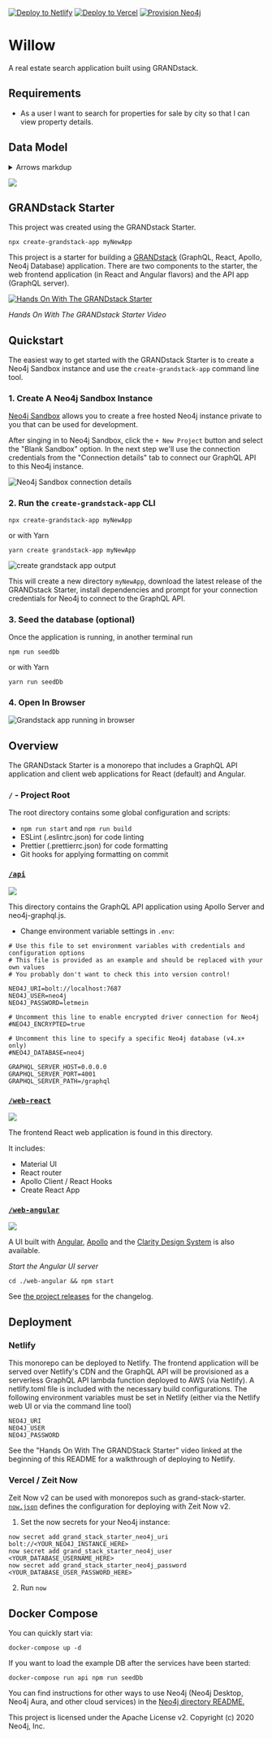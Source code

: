 [![Deploy to Netlify](https://www.netlify.com/img/deploy/button.svg)](https://grandstack.io/deploy-starter-netlify) [![Deploy to Vercel](https://vercel.com/button)](https://grandstack.io/deploy-starter-vercel) [![Provision Neo4j](https://grandstack.io/img/provision-neo4j.png)](https://sandbox.neo4j.com/?usecase=blank-sandbox)

# Willow

A real estate search application built using GRANDstack.

## Requirements

- As a user I want to search for properties for sale by city so that I can view property details.

## Data Model

<details>
  <summary>Arrows markdup</summary>
  
  Markup for defining data model using the [Arrows graph diagraming tool](http://www.apcjones.com/arrows/)

```html
<ul
  class="graph-diagram-markup"
  data-internal-scale="1"
  data-external-scale="1"
>
  <li
    class="node"
    data-node-id="0"
    data-x="-693.8014526367188"
    data-y="-284.10595703125"
  >
    <span class="caption">User</span>
    <dl class="properties">
      <dt>id</dt>
      <dd>String</dd>
      <dt>name</dt>
      <dd>String</dd>
    </dl>
  </li>
  <li
    class="node"
    data-node-id="1"
    data-x="-280.34326171875"
    data-y="81.62985229492188"
  >
    <span class="caption">Listing</span>
    <dl class="properties">
      <dt>createdAt</dt>
      <dd>DateTime</dd>
      <dt>listingId</dt>
      <dd>String</dd>
      <dt>askingPrice</dt>
      <dd>Int</dd>
      <dt>bedRooms</dt>
      <dd>Int</dd>
    </dl>
  </li>
  <li
    class="node"
    data-node-id="2"
    data-x="647.443603515625"
    data-y="-415.84178161621094"
  >
    <span class="caption">City</span>
    <dl class="properties">
      <dt>name</dt>
      <dd>String</dd>
    </dl>
  </li>
  <li
    class="node"
    data-node-id="3"
    data-x="117.82290720939636"
    data-y="-248.87263107299805"
  >
    <span class="caption">Property</span>
    <dl class="properties">
      <dt>address</dt>
      <dd>String</dd>
      <dt>location</dt>
      <dd>Point</dd>
      <dt>bounds</dt>
      <dd>[Point]</dd>
    </dl>
  </li>
  <li
    class="node"
    data-node-id="4"
    data-x="480.4899597167969"
    data-y="115.72407531738281"
  >
    <span class="caption">Listing</span>
    <dl class="properties">
      <dt>createAt</dt>
      <dd>DateTime</dd>
      <dt>active</dt>
      <dd>Bool</dd>
    </dl>
  </li>
  <li class="relationship" data-from="0" data-to="1">
    <span class="type">SAVED</span>
    <dl class="properties">
      <dt>createdAt</dt>
      <dd>DateTime</dd>
    </dl>
  </li>
  <li class="relationship" data-from="1" data-to="3">
    <span class="type">OF</span>
  </li>
  <li class="relationship" data-from="4" data-to="3">
    <span class="type">OF</span>
  </li>
  <li class="relationship" data-from="2" data-to="3"></li>
</ul>
```

</details>

![](img/datamodel.svg)

## GRANDstack Starter

This project was created using the GRANDstack Starter.

```
npx create-grandstack-app myNewApp
```

This project is a starter for building a [GRANDstack](https://grandstack.io) (GraphQL, React, Apollo, Neo4j Database) application. There are two components to the starter, the web frontend application (in React and Angular flavors) and the API app (GraphQL server).

[![Hands On With The GRANDstack Starter](http://img.youtube.com/vi/rPC71lUhK_I/0.jpg)](http://www.youtube.com/watch?v=1JLs166lPcA 'Hands On With The GRANDstack Starter')

_Hands On With The GRANDstack Starter Video_

## Quickstart

The easiest way to get started with the GRANDstack Starter is to create a Neo4j Sandbox instance and use the `create-grandstack-app` command line tool.

### 1. Create A Neo4j Sandbox Instance

[Neo4j Sandbox](https://neo4j.com/sandbox) allows you to create a free hosted Neo4j instance private to you that can be used for development.

After singing in to Neo4j Sandbox, click the `+ New Project` button and select the "Blank Sandbox" option. In the next step we'll use the connection credentials from the "Connection details" tab to connect our GraphQL API to this Neo4j instance.

![Neo4j Sandbox connection details](img/neo4j-sandbox.png)

### 2. Run the `create-grandstack-app` CLI

```
npx create-grandstack-app myNewApp
```

or with Yarn

```
yarn create grandstack-app myNewApp
```

![create grandstack app output](img/create-grandstack-app.png)

This will create a new directory `myNewApp`, download the latest release of the GRANDstack Starter, install dependencies and prompt for your connection credentials for Neo4j to connect to the GraphQL API.

### 3. Seed the database (optional)

Once the application is running, in another terminal run

```
npm run seedDb
```

or with Yarn

```
yarn run seedDb
```

### 4. Open In Browser

![Grandstack app running in browser](img/grandstack-app.png)

## Overview

The GRANDstack Starter is a monorepo that includes a GraphQL API application and client web applications for React (default) and Angular.

### `/` - Project Root

The root directory contains some global configuration and scripts:

- `npm run start` and `npm run build`
- ESLint (.eslintrc.json) for code linting
- Prettier (.prettierrc.json) for code formatting
- Git hooks for applying formatting on commit

### [`/api`](./api)

![](img/graphql-playground.png)

This directory contains the GraphQL API application using Apollo Server and neo4j-graphql.js.

- Change environment variable settings in `.env`:

```
# Use this file to set environment variables with credentials and configuration options
# This file is provided as an example and should be replaced with your own values
# You probably don't want to check this into version control!

NEO4J_URI=bolt://localhost:7687
NEO4J_USER=neo4j
NEO4J_PASSWORD=letmein

# Uncomment this line to enable encrypted driver connection for Neo4j
#NEO4J_ENCRYPTED=true

# Uncomment this line to specify a specific Neo4j database (v4.x+ only)
#NEO4J_DATABASE=neo4j

GRAPHQL_SERVER_HOST=0.0.0.0
GRAPHQL_SERVER_PORT=4001
GRAPHQL_SERVER_PATH=/graphql

```

### [`/web-react`](./web-react)

![](img/grandstack-app.png)

The frontend React web application is found in this directory.

It includes:

- Material UI
- React router
- Apollo Client / React Hooks
- Create React App

### [`/web-angular`](./web-angular)

![](web-angular/img/angular-ui.jpg)

A UI built with [Angular](https://angular.io), [Apollo](https://www.apollographql.com/docs/angular/) and the [Clarity Design System](https://clarity.design) is also available.

_Start the Angular UI server_

```
cd ./web-angular && npm start
```

See [the project releases](https://github.com/grand-stack/grand-stack-starter/releases) for the changelog.

## Deployment

### Netlify

This monorepo can be deployed to Netlify. The frontend application will be served over Netlify's CDN and the GraphQL API will be provisioned as a serverless GraphQL API lambda function deployed to AWS (via Netlify). A netlify.toml file is included with the necessary build configurations. The following environment variables must be set in Netlify (either via the Netlify web UI or via the command line tool)

```
NEO4J_URI
NEO4J_USER
NEO4J_PASSWORD
```

See the "Hands On With The GRANDStack Starter" video linked at the beginning of this README for a walkthrough of deploying to Netlify.

### Vercel / Zeit Now

Zeit Now v2 can be used with monorepos such as grand-stack-starter. [`now.json`](https://github.com/grand-stack/grand-stack-starter/blob/master/now.json) defines the configuration for deploying with Zeit Now v2.

1. Set the now secrets for your Neo4j instance:

```
now secret add grand_stack_starter_neo4j_uri bolt://<YOUR_NEO4J_INSTANCE_HERE>
now secret add grand_stack_starter_neo4j_user <YOUR_DATABASE_USERNAME_HERE>
now secret add grand_stack_starter_neo4j_password <YOUR_DATABASE_USER_PASSWORD_HERE>
```

2. Run `now`

## Docker Compose

You can quickly start via:

```
docker-compose up -d
```

If you want to load the example DB after the services have been started:

```
docker-compose run api npm run seedDb
```

You can find instructions for other ways to use Neo4j (Neo4j Desktop, Neo4j Aura, and other cloud services) in the [Neo4j directory README.](./neo4j)

This project is licensed under the Apache License v2.
Copyright (c) 2020 Neo4j, Inc.
